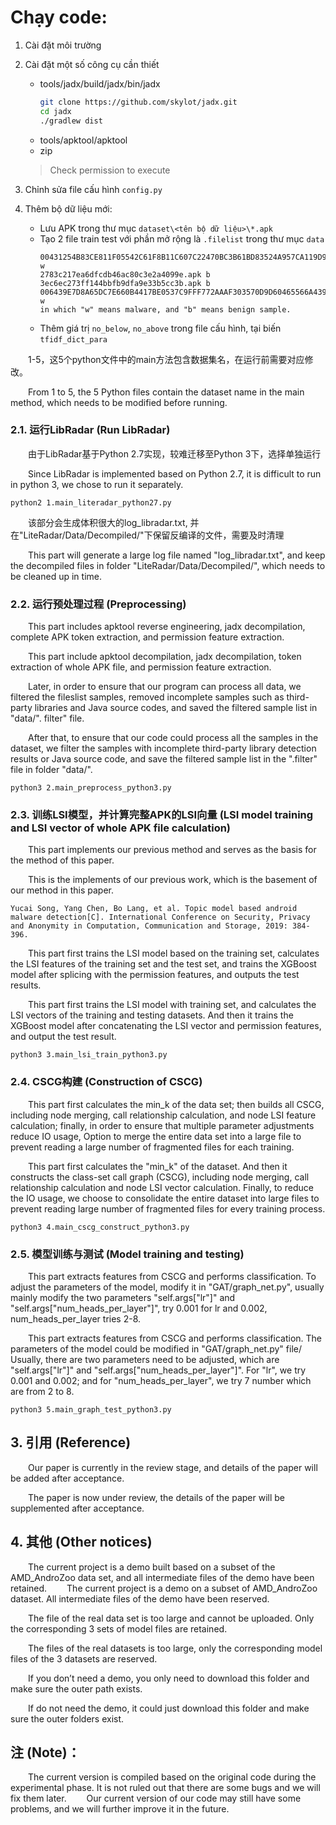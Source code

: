 # Chạy code:
1. Cài đặt môi trường
2. Cài đặt một số công cụ cần thiết
    - tools/jadx/build/jadx/bin/jadx
        ```sh
        git clone https://github.com/skylot/jadx.git
        cd jadx
        ./gradlew dist
        ```
    - tools/apktool/apktool
    - zip
    > Check permission to execute

3. Chỉnh sửa file cấu hình `config.py`
4. Thêm bộ dữ liệu mới:
    - Lưu APK trong thư mục `dataset\<tên bộ dữ liệu>\*.apk`
    - Tạo 2 file train test với phần mở rộng là `.filelist` trong thư mục `data`
        ```csv
        00431254B83CE811F05542C61F8B11C607C22470BC3B61BD83524A957CA119D9.apk w
        2783c217ea6dfcdb46ac80c3e2a4099e.apk b
        3ec6ec273ff144bbfb9dfa9e33b5cc3b.apk b
        006439E7D8A65DC7E660B4417BE0537C9FFF772AAAF303570D9D60465566A439.apk w
        in which "w" means malware, and "b" means benign sample. 
        ```
    - Thêm giá trị `no_below`, `no_above` trong file cấu hình, tại biến `tfidf_dict_para`

&ensp;&ensp;&ensp;&ensp;1-5，这5个python文件中的main方法包含数据集名，在运行前需要对应修改。

&ensp;&ensp;&ensp;&ensp;From 1 to 5, the 5 Python files contain the dataset name in the main method, which needs to be modified before running. 


### 2.1. 运行LibRadar (Run LibRadar)
&ensp;&ensp;&ensp;&ensp;由于LibRadar基于Python 2.7实现，较难迁移至Python 3下，选择单独运行 

&ensp;&ensp;&ensp;&ensp;Since LibRadar is implemented based on Python 2.7, it is difficult to run in python 3, we chose to run it separately.

    python2 1.main_literadar_python27.py

&ensp;&ensp;&ensp;&ensp;该部分会生成体积很大的log_libradar.txt, 并在"LiteRadar/Data/Decompiled/"下保留反编译的文件，需要及时清理

&ensp;&ensp;&ensp;&ensp;This part will generate a large log file named "log_libradar.txt", and keep the decompiled files in folder
 "LiteRadar/Data/Decompiled/", which needs to be cleaned up in time.

### 2.2. 运行预处理过程 (Preprocessing)
&ensp;&ensp;&ensp;&ensp;This part includes apktool reverse engineering, jadx decompilation, complete APK token extraction, and permission feature extraction.

&ensp;&ensp;&ensp;&ensp;This part include apktool decompilation, jadx decompilation, token extraction of whole APK file, and permission feature extraction. 

&ensp;&ensp;&ensp;&ensp;Later, in order to ensure that our program can process all data, we filtered the fileslist samples, removed incomplete samples such as third-party libraries and Java source codes, and saved the filtered sample list in "data/". filter" file.

&ensp;&ensp;&ensp;&ensp;After that, to ensure that our code could process all the samples in the dataset, we filter the samples with incomplete third-party library detection results or Java source code,
and save the filtered sample list in the ".filter" file in folder "data/".

    python3 2.main_preprocess_python3.py

### 2.3. 训练LSI模型，并计算完整APK的LSI向量 (LSI model training and LSI vector of whole APK file calculation)
&ensp;&ensp;&ensp;&ensp;This part implements our previous method and serves as the basis for the method of this paper.

&ensp;&ensp;&ensp;&ensp;This is the implements of our previous work, which is the basement of our method in this paper.

    Yucai Song, Yang Chen, Bo Lang, et al. Topic model based android malware detection[C]. International Conference on Security, Privacy and Anonymity in Computation, Communication and Storage, 2019: 384-396.

&ensp;&ensp;&ensp;&ensp;This part first trains the LSI model based on the training set, calculates the LSI features of the training set and the test set, and trains the XGBoost model after splicing with the permission features, and outputs the test results.

&ensp;&ensp;&ensp;&ensp;This part first trains the LSI model with training set, and calculates the LSI vectors of the training and testing datasets. 
And then it trains the XGBoost model after concatenating the LSI vector and permission features, and output the test result.

    python3 3.main_lsi_train_python3.py

### 2.4. CSCG构建 (Construction of CSCG)
&ensp;&ensp;&ensp;&ensp;This part first calculates the min_k of the data set; then builds all CSCG, including node merging, call relationship calculation, and node LSI feature calculation; finally, in order to ensure that multiple parameter adjustments reduce IO usage,
Option to merge the entire data set into a large file to prevent reading a large number of fragmented files for each training.


&ensp;&ensp;&ensp;&ensp;This part first calculates the "min_k" of the dataset. And then it constructs the class-set call graph (CSCG), including node merging,
call relationship calculation and node LSI vector calculation. 
Finally, to reduce the IO usage, we choose to consolidate the entire dataset into large files to prevent reading large number of fragmented files for every training process. 


    python3 4.main_cscg_construct_python3.py

### 2.5. 模型训练与测试 (Model training and testing)
&ensp;&ensp;&ensp;&ensp;This part extracts features from CSCG and performs classification. To adjust the parameters of the model, modify it in "GAT/graph_net.py", usually mainly modify the two parameters "self.args["lr"]" and "self.args["num_heads_per_layer"]", try 0.001 for lr and 0.002, num_heads_per_layer tries 2-8.

&ensp;&ensp;&ensp;&ensp;This part extracts features from CSCG and performs classification. The parameters of the model could be modified in "GAT/graph_net.py" file/
Usually, there are two parameters need to be adjusted, which are  "self.args["lr"]" and "self.args["num_heads_per_layer"]".
For "lr", we try 0.001 and 0.002; and for "num_heads_per_layer", we try 7 number which are from 2 to 8.

    python3 5.main_graph_test_python3.py

## 3. 引用 (Reference)

&ensp;&ensp;&ensp;&ensp;Our paper is currently in the review stage, and details of the paper will be added after acceptance.

&ensp;&ensp;&ensp;&ensp;The paper is now under review, the details of the paper will be supplemented after acceptance. 

## 4. 其他 (Other notices)

&ensp;&ensp;&ensp;&ensp;The current project is a demo built based on a subset of the AMD_AndroZoo data set, and all intermediate files of the demo have been retained.
&ensp;&ensp;&ensp;&ensp;The current project is a demo on a subset of AMD_AndroZoo dataset. All intermediate files of the demo have been reserved.

&ensp;&ensp;&ensp;&ensp;The file of the real data set is too large and cannot be uploaded. Only the corresponding 3 sets of model files are retained.

&ensp;&ensp;&ensp;&ensp;The files of the real datasets is too large, only the corresponding model files of the 3 datasets are reserved. 

&ensp;&ensp;&ensp;&ensp;If you don’t need a demo, you only need to download this folder and make sure the outer path exists.

&ensp;&ensp;&ensp;&ensp;If do not need the demo, it could just download this folder and make sure the outer folders exist.

## 注 (Note)：
&ensp;&ensp;&ensp;&ensp;The current version is compiled based on the original code during the experimental phase. It is not ruled out that there are some bugs and we will fix them later.
&ensp;&ensp;&ensp;&ensp;Our current version of our code may still have some problems, and we will further improve it in the future.


